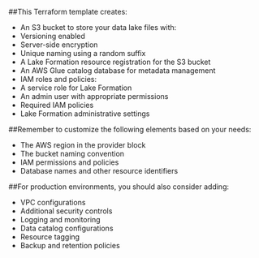 ##This Terraform template creates:
- An S3 bucket to store your data lake files with:
- Versioning enabled
- Server-side encryption
- Unique naming using a random suffix
- A Lake Formation resource registration for the S3 bucket
- An AWS Glue catalog database for metadata management
- IAM roles and policies:
- A service role for Lake Formation
- An admin user with appropriate permissions
- Required IAM policies
- Lake Formation administrative settings

##Remember to customize the following elements based on your needs:
- The AWS region in the provider block
- The bucket naming convention
- IAM permissions and policies
- Database names and other resource identifiers

##For production environments, you should also consider adding:
- VPC configurations
- Additional security controls
- Logging and monitoring
- Data catalog configurations
- Resource tagging
- Backup and retention policies

